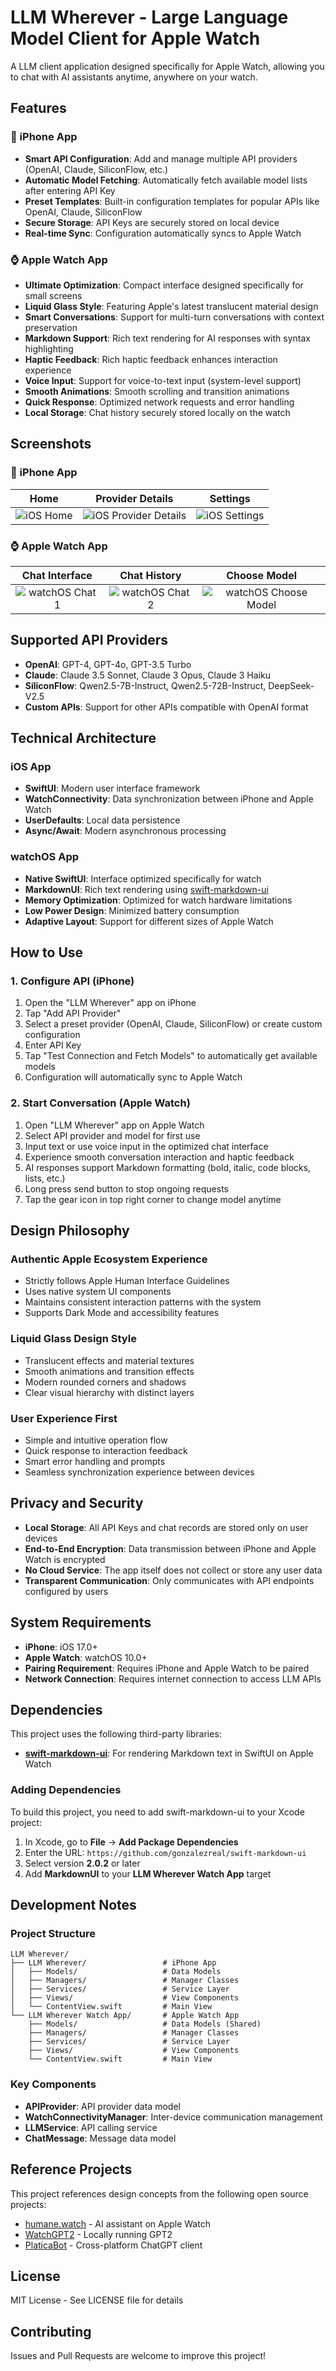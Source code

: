 # LLM Wherever - Large Language Model Client for Apple Watch

A LLM client application designed specifically for Apple Watch, allowing you to chat with AI assistants anytime, anywhere on your watch.

## Features

### 📱 iPhone App
- **Smart API Configuration**: Add and manage multiple API providers (OpenAI, Claude, SiliconFlow, etc.)
- **Automatic Model Fetching**: Automatically fetch available model lists after entering API Key
- **Preset Templates**: Built-in configuration templates for popular APIs like OpenAI, Claude, SiliconFlow
- **Secure Storage**: API Keys are securely stored on local device
- **Real-time Sync**: Configuration automatically syncs to Apple Watch

### ⌚ Apple Watch App  
- **Ultimate Optimization**: Compact interface designed specifically for small screens
- **Liquid Glass Style**: Featuring Apple's latest translucent material design
- **Smart Conversations**: Support for multi-turn conversations with context preservation
- **Markdown Support**: Rich text rendering for AI responses with syntax highlighting
- **Haptic Feedback**: Rich haptic feedback enhances interaction experience
- **Voice Input**: Support for voice-to-text input (system-level support)
- **Smooth Animations**: Smooth scrolling and transition animations
- **Quick Response**: Optimized network requests and error handling
- **Local Storage**: Chat history securely stored locally on the watch

## Screenshots

### 📱 iPhone App
<div align="center">

| Home | Provider Details | Settings |
|:---:|:---:|:---:|
| ![iOS Home](images/iOS-Home.png) | ![iOS Provider Details](images/iOS-ProviderDetails.png) | ![iOS Settings](images/iOS-Settings.png) |

</div>

### ⌚ Apple Watch App
<div align="center">

| Chat Interface | Chat History | Choose Model |
|:---:|:---:|:---:|
| ![watchOS Chat 1](images/watchOS-Chat1.png) | ![watchOS Chat 2](images/watchOS-Chat2.png) | ![watchOS Choose Model](images/watchOS-ChooseModel.png) |

</div>

## Supported API Providers

- **OpenAI**: GPT-4, GPT-4o, GPT-3.5 Turbo
- **Claude**: Claude 3.5 Sonnet, Claude 3 Opus, Claude 3 Haiku  
- **SiliconFlow**: Qwen2.5-7B-Instruct, Qwen2.5-72B-Instruct, DeepSeek-V2.5
- **Custom APIs**: Support for other APIs compatible with OpenAI format

## Technical Architecture

### iOS App
- **SwiftUI**: Modern user interface framework
- **WatchConnectivity**: Data synchronization between iPhone and Apple Watch
- **UserDefaults**: Local data persistence
- **Async/Await**: Modern asynchronous processing

### watchOS App
- **Native SwiftUI**: Interface optimized specifically for watch
- **MarkdownUI**: Rich text rendering using [swift-markdown-ui](https://github.com/gonzalezreal/swift-markdown-ui)
- **Memory Optimization**: Optimized for watch hardware limitations
- **Low Power Design**: Minimized battery consumption
- **Adaptive Layout**: Support for different sizes of Apple Watch

## How to Use

### 1. Configure API (iPhone)
1. Open the "LLM Wherever" app on iPhone
2. Tap "Add API Provider"
3. Select a preset provider (OpenAI, Claude, SiliconFlow) or create custom configuration
4. Enter API Key
5. Tap "Test Connection and Fetch Models" to automatically get available models
6. Configuration will automatically sync to Apple Watch

### 2. Start Conversation (Apple Watch)
1. Open "LLM Wherever" app on Apple Watch
2. Select API provider and model for first use
3. Input text or use voice input in the optimized chat interface
4. Experience smooth conversation interaction and haptic feedback
5. AI responses support Markdown formatting (bold, italic, code blocks, lists, etc.)
6. Long press send button to stop ongoing requests
7. Tap the gear icon in top right corner to change model anytime

## Design Philosophy

### Authentic Apple Ecosystem Experience
- Strictly follows Apple Human Interface Guidelines
- Uses native system UI components
- Maintains consistent interaction patterns with the system
- Supports Dark Mode and accessibility features

### Liquid Glass Design Style
- Translucent effects and material textures
- Smooth animations and transition effects
- Modern rounded corners and shadows
- Clear visual hierarchy with distinct layers

### User Experience First
- Simple and intuitive operation flow
- Quick response to interaction feedback
- Smart error handling and prompts
- Seamless synchronization experience between devices

## Privacy and Security

- **Local Storage**: All API Keys and chat records are stored only on user devices
- **End-to-End Encryption**: Data transmission between iPhone and Apple Watch is encrypted
- **No Cloud Service**: The app itself does not collect or store any user data
- **Transparent Communication**: Only communicates with API endpoints configured by users

## System Requirements

- **iPhone**: iOS 17.0+
- **Apple Watch**: watchOS 10.0+
- **Pairing Requirement**: Requires iPhone and Apple Watch to be paired
- **Network Connection**: Requires internet connection to access LLM APIs

## Dependencies

This project uses the following third-party libraries:

- [**swift-markdown-ui**](https://github.com/gonzalezreal/swift-markdown-ui): For rendering Markdown text in SwiftUI on Apple Watch

### Adding Dependencies
To build this project, you need to add swift-markdown-ui to your Xcode project:

1. In Xcode, go to **File** → **Add Package Dependencies**
2. Enter the URL: `https://github.com/gonzalezreal/swift-markdown-ui`
3. Select version **2.0.2** or later
4. Add **MarkdownUI** to your **LLM Wherever Watch App** target

## Development Notes

### Project Structure
```
LLM Wherever/
├── LLM Wherever/                 # iPhone App
│   ├── Models/                   # Data Models
│   ├── Managers/                 # Manager Classes
│   ├── Services/                 # Service Layer
│   ├── Views/                    # View Components
│   └── ContentView.swift         # Main View
└── LLM Wherever Watch App/       # Apple Watch App
    ├── Models/                   # Data Models (Shared)
    ├── Managers/                 # Manager Classes
    ├── Services/                 # Service Layer
    ├── Views/                    # View Components
    └── ContentView.swift         # Main View
```

### Key Components
- **APIProvider**: API provider data model
- **WatchConnectivityManager**: Inter-device communication management
- **LLMService**: API calling service
- **ChatMessage**: Message data model

## Reference Projects

This project references design concepts from the following open source projects:
- [humane.watch](https://github.com/Olivia-li/humane.watch) - AI assistant on Apple Watch
- [WatchGPT2](https://github.com/Sigil-Wen/WatchGPT2) - Locally running GPT2
- [PlaticaBot](https://github.com/JulieGibbs/PlaticaBot) - Cross-platform ChatGPT client

## License

MIT License - See LICENSE file for details

## Contributing

Issues and Pull Requests are welcome to improve this project!